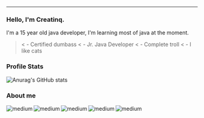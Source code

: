 -------------------------------------------------------------------

### Hello, I'm Creatinq.

I'm a 15 year old java developer, I'm learning most of java at the moment.
>< - Certified dumbass
>< - Jr. Java Developer
>< - Complete troll
>< - I like cats

### Profile Stats

![Anurag's GitHub stats](https://github-readme-stats.vercel.app/api?username=Creatinq&show_icons=true&theme=graywhite)

### About me

<img align="left" alt="medium" src="https://img.shields.io/badge/Intel%20Core_i5_11th-0071C5?style=for-the-badge&logo=intel&logoColor=white" />
<img align="left" alt="medium" src="https://img.shields.io/badge/NVIDIA-RTX3060ti-76B900?style=for-the-badge&logo=nvidia&logoColor=white" />
<img align="left" alt="medium" src="https://img.shields.io/badge/Java-ED8B00?style=for-the-badge&logo=java&logoColor=white" />
<img align="left" alt="medium" src="https://img.shields.io/badge/16GB RAM-000000?style=for-the-badge&logo=iterm&logoColor=white" />
<img align="left" alt="medium" src="https://img.shields.io/badge/Spotify-1ED760?&style=for-the-badge&logo=spotify&logoColor=white" />




